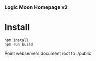 ### Logic Moon Homepage v2
# Install
```
npm install
npm run build
```
Point webservers document root to ./public




